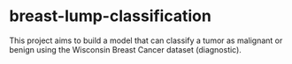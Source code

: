 # breast-lump-classification
This project aims to build a model that can classify a tumor as malignant or benign using the Wisconsin Breast Cancer dataset (diagnostic). 
